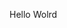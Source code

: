 Hello Wolrd



















































































































































































































































































































































































































































































































































































































































































































































































































































































































































































































































































































































































































































































































































































































































































































































































































































































